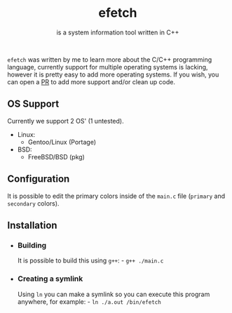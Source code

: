 <h1 align="center">efetch</h1>
<p align="center">is a system information tool written in C++</p><br>

``efetch`` was written by me to learn more about the C/C++ programming language, currently support for multiple operating systems is lacking, however it is pretty easy to add more operating systems. If you wish, you can open a [PR](https://github.com/NoSequel/efetch/pulls) to add more support and/or clean up code.

## OS Support
Currently we support 2 OS' (1 untested).
* Linux:
    - Gentoo/Linux (Portage)
* BSD:
    - FreeBSD/BSD (pkg)

## Configuration
It is possible to edit the primary colors inside of the ``main.c`` file (``primary`` and ``secondary`` colors).

## Installation
* ### Building

    It is possible to build this using ``g++``:
        - ``g++ ./main.c``

* ### Creating a symlink

    Using ``ln`` you can make a symlink so you can execute this program anywhere, for example:
        - `ln ./a.out /bin/efetch`

